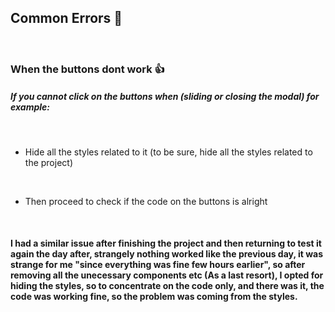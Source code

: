 ## Common Errors 🔴

<br>

### When the buttons dont work 👍

##### If you cannot click on the buttons when (sliding or closing the modal) for example:

<br>

- Hide all the styles related to it (to be sure, hide all the styles related to the project)

<br>

- Then proceed to check if the code on the buttons is alright

<br>

#### I had a similar issue after finishing the project and then returning to test it again the day after, strangely nothing worked like the previous day, it was strange for me "since everything was fine few hours earlier", so after removing all the unecessary components etc (As a last resort), I opted for hiding the styles, so to concentrate on the code only, and there was it, the code was working fine, so the problem was coming from the styles.
